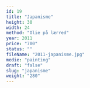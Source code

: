 ```yaml
---
id: 19
title: "Japanisme"
height: 30
width: 24
method: "Olie på lærred"
year: 2011
price: "700"
status: ""
fileName: "2011-japanisme.jpg"
medie: "painting"
draft: "false"
slug: "japanisme"
weight: "280"
---
```

